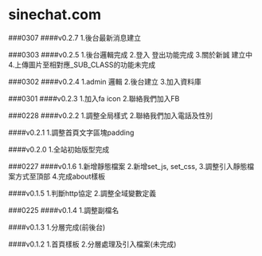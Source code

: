 # sinechat.com
###0307
####v0.2.7
1.後台最新消息建立

###0303
####v0.2.5
1.後台邏輯完成
2.登入 登出功能完成
3.關於新誠 建立中
4.上傳圖片至相對應_SUB_CLASS的功能未完成

###0302
####v0.2.4
1.admin 邏輯
2.後台建立
3.加入資料庫

###0301
####v0.2.3
1.加入fa icon
2.聯絡我們加入FB

###0228
####v0.2.2
1.調整全局樣式
2.聯絡我們加入電話及性別

####v0.2.1
1.調整首頁文字區塊padding

####v0.2.0
1.全站初始版型完成

###0227
####v0.1.6
1.新增靜態檔案
2.新增set_js, set_css,
3.調整引入靜態檔案方式至頂部
4.完成about樣板

####v0.1.5
1.判斷http協定
2.調整全域變數定義

###0225
####v0.1.4
1.調整副檔名

####v0.1.3
1.分層完成(前後台)

####v0.1.2
1.首頁樣板
2.分層處理及引入檔案(未完成)


